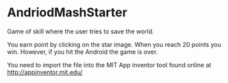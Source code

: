 # AndriodMashStarter
Game of skill where the user tries to save the world.

You earn point by clicking on the star image. When you reach 20 points you win. However, if you hit the Android the game is over.

You need to import the file into the MIT App inventor tool found online at http://appinventor.mit.edu/
